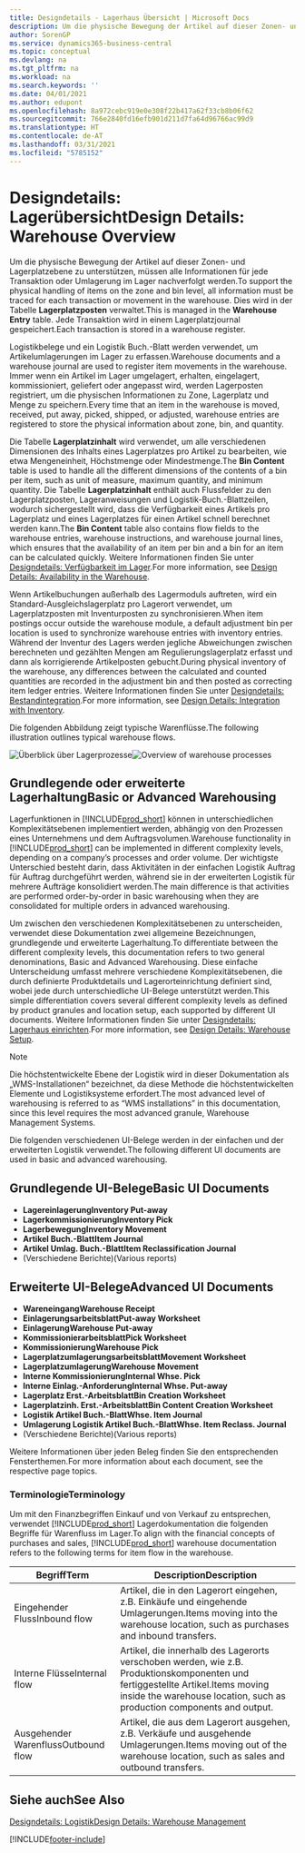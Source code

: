 ```yaml
---
title: Designdetails - Lagerhaus Übersicht | Microsoft Docs
description: Um die physische Bewegung der Artikel auf dieser Zonen- und Lagerplatzebene zu unterstützen, müssen alle Informationen für jede Transaktion oder Umlagerung im Lager nachverfolgt werden. Dies wird in der Tabelle **Lagerplatzposten** verwaltet. Jede Transaktion wird in einem Lagerplatzjournal gespeichert.
author: SorenGP
ms.service: dynamics365-business-central
ms.topic: conceptual
ms.devlang: na
ms.tgt_pltfrm: na
ms.workload: na
ms.search.keywords: ''
ms.date: 04/01/2021
ms.author: edupont
ms.openlocfilehash: 8a972cebc919e0e308f22b417a62f33cb8b06f62
ms.sourcegitcommit: 766e2840fd16efb901d211d7fa64d96766ac99d9
ms.translationtype: HT
ms.contentlocale: de-AT
ms.lasthandoff: 03/31/2021
ms.locfileid: "5785152"
---
```

# <a name="design-details-warehouse-overview"></a><span data-ttu-id="7a23e-105">Designdetails: Lagerübersicht</span><span class="sxs-lookup"><span data-stu-id="7a23e-105">Design Details: Warehouse Overview</span></span>
<span data-ttu-id="7a23e-106">Um die physische Bewegung der Artikel auf dieser Zonen- und Lagerplatzebene zu unterstützen, müssen alle Informationen für jede Transaktion oder Umlagerung im Lager nachverfolgt werden.</span><span class="sxs-lookup"><span data-stu-id="7a23e-106">To support the physical handling of items on the zone and bin level, all information must be traced for each transaction or movement in the warehouse.</span></span> <span data-ttu-id="7a23e-107">Dies wird in der Tabelle **Lagerplatzposten** verwaltet.</span><span class="sxs-lookup"><span data-stu-id="7a23e-107">This is managed in the **Warehouse Entry** table.</span></span> <span data-ttu-id="7a23e-108">Jede Transaktion wird in einem Lagerplatzjournal gespeichert.</span><span class="sxs-lookup"><span data-stu-id="7a23e-108">Each transaction is stored in a warehouse register.</span></span>  

<span data-ttu-id="7a23e-109">Logistikbelege und ein Logistik Buch.-Blatt werden verwendet, um Artikelumlagerungen im Lager zu erfassen.</span><span class="sxs-lookup"><span data-stu-id="7a23e-109">Warehouse documents and a warehouse journal are used to register item movements in the warehouse.</span></span> <span data-ttu-id="7a23e-110">Immer wenn ein Artikel im Lager umgelagert, erhalten, eingelagert, kommissioniert, geliefert oder angepasst wird, werden Lagerposten registriert, um die physischen Informationen zu Zone, Lagerplatz und Menge zu speichern.</span><span class="sxs-lookup"><span data-stu-id="7a23e-110">Every time that an item in the warehouse is moved, received, put away, picked, shipped, or adjusted, warehouse entries are registered to store the physical information about zone, bin, and quantity.</span></span>

<span data-ttu-id="7a23e-111">Die Tabelle **Lagerplatzinhalt** wird verwendet, um alle verschiedenen Dimensionen des Inhalts eines Lagerplatzes pro Artikel zu bearbeiten, wie etwa Mengeneinheit, Höchstmenge oder Mindestmenge.</span><span class="sxs-lookup"><span data-stu-id="7a23e-111">The **Bin Content** table is used to handle all the different dimensions of the contents of a bin per item, such as unit of measure, maximum quantity, and minimum quantity.</span></span> <span data-ttu-id="7a23e-112">Die Tabelle **Lagerplatzinhalt** enthält auch Flussfelder zu den Lagerplatzposten, Lageranweisungen und Logistik-Buch.-Blattzeilen, wodurch sichergestellt wird, dass die Verfügbarkeit eines Artikels pro Lagerplatz und eines Lagerplatzes für einen Artikel schnell berechnet werden kann.</span><span class="sxs-lookup"><span data-stu-id="7a23e-112">The **Bin Content** table also contains flow fields to the warehouse entries, warehouse instructions, and warehouse journal lines, which ensures that the availability of an item per bin and a bin for an item can be calculated quickly.</span></span> <span data-ttu-id="7a23e-113">Weitere Informationen finden Sie unter [Designdetails: Verfügbarkeit im Lager](design-details-availability-in-the-warehouse.md).</span><span class="sxs-lookup"><span data-stu-id="7a23e-113">For more information, see [Design Details: Availability in the Warehouse](design-details-availability-in-the-warehouse.md).</span></span>  

<span data-ttu-id="7a23e-114">Wenn Artikelbuchungen außerhalb des Lagermoduls auftreten, wird ein Standard-Ausgleichslagerplatz pro Lagerort verwendet, um Lagerplatzposten mit Inventurposten zu synchronisieren.</span><span class="sxs-lookup"><span data-stu-id="7a23e-114">When item postings occur outside the warehouse module, a default adjustment bin per location is used to synchronize warehouse entries with inventory entries.</span></span> <span data-ttu-id="7a23e-115">Während der Inventur des Lagers werden jegliche Abweichungen zwischen berechneten und gezählten Mengen am Regulierungslagerplatz erfasst und dann als korrigierende Artikelposten gebucht.</span><span class="sxs-lookup"><span data-stu-id="7a23e-115">During physical inventory of the warehouse, any differences between the calculated and counted quantities are recorded in the adjustment bin and then posted as correcting item ledger entries.</span></span> <span data-ttu-id="7a23e-116">Weitere Informationen finden Sie unter [Designdetails: Bestandintegration](design-details-integration-with-inventory.md).</span><span class="sxs-lookup"><span data-stu-id="7a23e-116">For more information, see [Design Details: Integration with Inventory](design-details-integration-with-inventory.md).</span></span>  

<span data-ttu-id="7a23e-117">Die folgenden Abbildung zeigt typische Warenflüsse.</span><span class="sxs-lookup"><span data-stu-id="7a23e-117">The following illustration outlines typical warehouse flows.</span></span>  

<span data-ttu-id="7a23e-118">![Überblick über Lagerprozesse](media/design_details_warehouse_management_overview.png "Überblick über Lagerprozesse")</span><span class="sxs-lookup"><span data-stu-id="7a23e-118">![Overview of warehouse processes](media/design_details_warehouse_management_overview.png "Overview of warehouse processes")</span></span>  

## <a name="basic-or-advanced-warehousing"></a><span data-ttu-id="7a23e-119">Grundlegende oder erweiterte Lagerhaltung</span><span class="sxs-lookup"><span data-stu-id="7a23e-119">Basic or Advanced Warehousing</span></span>  
<span data-ttu-id="7a23e-120">Lagerfunktionen in [!INCLUDE[prod_short](includes/prod_short.md)] können in unterschiedlichen Komplexitätsebenen implementiert werden, abhängig von den Prozessen eines Unternehmens und dem Auftragsvolumen.</span><span class="sxs-lookup"><span data-stu-id="7a23e-120">Warehouse functionality in [!INCLUDE[prod_short](includes/prod_short.md)] can be implemented in different complexity levels, depending on a company’s processes and order volume.</span></span> <span data-ttu-id="7a23e-121">Der wichtigste Unterschied besteht darin, dass Aktivitäten in der einfachen Logistik Auftrag für Auftrag durchgeführt werden, während sie in der erweiterten Logistik für mehrere Aufträge konsolidiert werden.</span><span class="sxs-lookup"><span data-stu-id="7a23e-121">The main difference is that activities are performed order-by-order in basic warehousing when they are consolidated for multiple orders in advanced warehousing.</span></span>  

 <span data-ttu-id="7a23e-122">Um zwischen den verschiedenen Komplexitätsebenen zu unterscheiden, verwendet diese Dokumentation zwei allgemeine Bezeichnungen, grundlegende und erweiterte Lagerhaltung.</span><span class="sxs-lookup"><span data-stu-id="7a23e-122">To differentiate between the different complexity levels, this documentation refers to two general denominations, Basic and Advanced Warehousing.</span></span> <span data-ttu-id="7a23e-123">Diese einfache Unterscheidung umfasst mehrere verschiedene Komplexitätsebenen, die durch definierte Produktdetails und Lagerorteinrichtung definiert sind, wobei jede durch unterschiedliche UI-Belege unterstützt werden.</span><span class="sxs-lookup"><span data-stu-id="7a23e-123">This simple differentiation covers several different complexity levels as defined by product granules and location setup, each supported by different UI documents.</span></span> <span data-ttu-id="7a23e-124">Weitere Informationen finden Sie unter [Designdetails: Lagerhaus einrichten](design-details-warehouse-setup.md).</span><span class="sxs-lookup"><span data-stu-id="7a23e-124">For more information, see [Design Details: Warehouse Setup](design-details-warehouse-setup.md).</span></span>  

> [!NOTE]  
>  <span data-ttu-id="7a23e-125">Die höchstentwickelte Ebene der Logistik wird in dieser Dokumentation als „WMS-Installationen“ bezeichnet, da diese Methode die höchstentwickelten Elemente und Logistiksysteme erfordert.</span><span class="sxs-lookup"><span data-stu-id="7a23e-125">The most advanced level of warehousing is referred to as “WMS installations” in this documentation, since this level requires the most advanced granule, Warehouse Management Systems.</span></span>  

 <span data-ttu-id="7a23e-126">Die folgenden verschiedenen UI-Belege werden in der einfachen und der erweiterten Logistik verwendet.</span><span class="sxs-lookup"><span data-stu-id="7a23e-126">The following different UI documents are used in basic and advanced warehousing.</span></span>  

## <a name="basic-ui-documents"></a><span data-ttu-id="7a23e-127">Grundlegende UI-Belege</span><span class="sxs-lookup"><span data-stu-id="7a23e-127">Basic UI Documents</span></span>  

-   <span data-ttu-id="7a23e-128">**Lagereinlagerung**</span><span class="sxs-lookup"><span data-stu-id="7a23e-128">**Inventory Put-away**</span></span>  
-   <span data-ttu-id="7a23e-129">**Lagerkommissionierung**</span><span class="sxs-lookup"><span data-stu-id="7a23e-129">**Inventory Pick**</span></span>  
-   <span data-ttu-id="7a23e-130">**Lagerbewegung**</span><span class="sxs-lookup"><span data-stu-id="7a23e-130">**Inventory Movement**</span></span>  
-   <span data-ttu-id="7a23e-131">**Artikel Buch.-Blatt**</span><span class="sxs-lookup"><span data-stu-id="7a23e-131">**Item Journal**</span></span>  
-   <span data-ttu-id="7a23e-132">**Artikel Umlag. Buch.-Blatt**</span><span class="sxs-lookup"><span data-stu-id="7a23e-132">**Item Reclassification Journal**</span></span>  
-   <span data-ttu-id="7a23e-133">(Verschiedene Berichte)</span><span class="sxs-lookup"><span data-stu-id="7a23e-133">(Various reports)</span></span>  

## <a name="advanced-ui-documents"></a><span data-ttu-id="7a23e-134">Erweiterte UI-Belege</span><span class="sxs-lookup"><span data-stu-id="7a23e-134">Advanced UI Documents</span></span>  

-   <span data-ttu-id="7a23e-135">**Wareneingang**</span><span class="sxs-lookup"><span data-stu-id="7a23e-135">**Warehouse Receipt**</span></span>  
-   <span data-ttu-id="7a23e-136">**Einlagerungsarbeitsblatt**</span><span class="sxs-lookup"><span data-stu-id="7a23e-136">**Put-away Worksheet**</span></span>  
-   <span data-ttu-id="7a23e-137">**Einlagerung**</span><span class="sxs-lookup"><span data-stu-id="7a23e-137">**Warehouse Put-away**</span></span>  
-   <span data-ttu-id="7a23e-138">**Kommissionierarbeitsblatt**</span><span class="sxs-lookup"><span data-stu-id="7a23e-138">**Pick Worksheet**</span></span>  
-   <span data-ttu-id="7a23e-139">**Kommissionierung**</span><span class="sxs-lookup"><span data-stu-id="7a23e-139">**Warehouse Pick**</span></span>  
-   <span data-ttu-id="7a23e-140">**Lagerplatzumlagerungsarbeitsblatt**</span><span class="sxs-lookup"><span data-stu-id="7a23e-140">**Movement Worksheet**</span></span>  
-   <span data-ttu-id="7a23e-141">**Lagerplatzumlagerung**</span><span class="sxs-lookup"><span data-stu-id="7a23e-141">**Warehouse Movement**</span></span>  
-   <span data-ttu-id="7a23e-142">**Interne Kommissionierung**</span><span class="sxs-lookup"><span data-stu-id="7a23e-142">**Internal Whse. Pick**</span></span>  
-   <span data-ttu-id="7a23e-143">**Interne Einlag.-Anforderung**</span><span class="sxs-lookup"><span data-stu-id="7a23e-143">**Internal Whse. Put-away**</span></span>  
-   <span data-ttu-id="7a23e-144">**Lagerplatz Erst.-Arbeitsblatt**</span><span class="sxs-lookup"><span data-stu-id="7a23e-144">**Bin Creation Worksheet**</span></span>  
-   <span data-ttu-id="7a23e-145">**Lagerplatzinh. Erst.-Arbeitsblatt**</span><span class="sxs-lookup"><span data-stu-id="7a23e-145">**Bin Content Creation Worksheet**</span></span>  
-   <span data-ttu-id="7a23e-146">**Logistik Artikel Buch.-Blatt**</span><span class="sxs-lookup"><span data-stu-id="7a23e-146">**Whse. Item Journal**</span></span>  
-   <span data-ttu-id="7a23e-147">**Umlagerung Logistik Artikel Buch.-Blatt**</span><span class="sxs-lookup"><span data-stu-id="7a23e-147">**Whse. Item Reclass. Journal**</span></span>  
-   <span data-ttu-id="7a23e-148">(Verschiedene Berichte)</span><span class="sxs-lookup"><span data-stu-id="7a23e-148">(Various reports)</span></span>  

<span data-ttu-id="7a23e-149">Weitere Informationen über jeden Beleg finden Sie den entsprechenden Fensterthemen.</span><span class="sxs-lookup"><span data-stu-id="7a23e-149">For more information about each document, see the respective page topics.</span></span>  

### <a name="terminology"></a><span data-ttu-id="7a23e-150">Terminologie</span><span class="sxs-lookup"><span data-stu-id="7a23e-150">Terminology</span></span>  
<span data-ttu-id="7a23e-151">Um mit den Finanzbegriffen Einkauf und von Verkauf zu entsprechen, verwendet [!INCLUDE[prod_short](includes/prod_short.md)] Lagerdokumentation die folgenden Begriffe für Warenfluss im Lager.</span><span class="sxs-lookup"><span data-stu-id="7a23e-151">To align with the financial concepts of purchases and sales, [!INCLUDE[prod_short](includes/prod_short.md)] warehouse documentation refers to the following terms for item flow in the warehouse.</span></span>  

|<span data-ttu-id="7a23e-152">Begriff</span><span class="sxs-lookup"><span data-stu-id="7a23e-152">Term</span></span>|<span data-ttu-id="7a23e-153">Description</span><span class="sxs-lookup"><span data-stu-id="7a23e-153">Description</span></span>|  
|----------|---------------------------------------|  
|<span data-ttu-id="7a23e-154">Eingehender Fluss</span><span class="sxs-lookup"><span data-stu-id="7a23e-154">Inbound flow</span></span>|<span data-ttu-id="7a23e-155">Artikel, die in den Lagerort eingehen, z.B. Einkäufe und eingehende Umlagerungen.</span><span class="sxs-lookup"><span data-stu-id="7a23e-155">Items moving into the warehouse location, such as purchases and inbound transfers.</span></span>|  
|<span data-ttu-id="7a23e-156">Interne Flüsse</span><span class="sxs-lookup"><span data-stu-id="7a23e-156">Internal flow</span></span>|<span data-ttu-id="7a23e-157">Artikel, die innerhalb des Lagerorts verschoben werden, wie z.B. Produktionskomponenten und fertiggestellte Artikel.</span><span class="sxs-lookup"><span data-stu-id="7a23e-157">Items moving inside the warehouse location, such as production components and output.</span></span>|  
|<span data-ttu-id="7a23e-158">Ausgehender Warenfluss</span><span class="sxs-lookup"><span data-stu-id="7a23e-158">Outbound flow</span></span>|<span data-ttu-id="7a23e-159">Artikel, die aus dem Lagerort ausgehen, z.B. Verkäufe und ausgehende Umlagerungen.</span><span class="sxs-lookup"><span data-stu-id="7a23e-159">Items moving out of the warehouse location, such as sales and outbound transfers.</span></span>|  

## <a name="see-also"></a><span data-ttu-id="7a23e-160">Siehe auch</span><span class="sxs-lookup"><span data-stu-id="7a23e-160">See Also</span></span>  
 [<span data-ttu-id="7a23e-161">Designdetails: Logistik</span><span class="sxs-lookup"><span data-stu-id="7a23e-161">Design Details: Warehouse Management</span></span>](design-details-warehouse-management.md)


[!INCLUDE[footer-include](includes/footer-banner.md)]